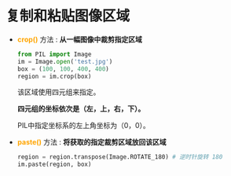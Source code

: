# 复制和粘贴图像区域

- **<font color="orange">crop()</font>** 方法 : **从一幅图像中裁剪指定区域**

  ```python
  from PIL import Image
  im = Image.open('test.jpg')
  box = (100, 100, 400, 400)
  region = im.crop(box)
  ```

  

  该区域使用四元组来指定。

  **四元组的坐标依次是（左，上，右，下）。**

  PIL中指定坐标系的左上角坐标为（0，0）。

- **<font color="orange">paste()</font>** 方法 : **将获取的指定裁剪区域放回该区域**

  ```python
  region = region.transpose(Image.ROTATE_180) # 逆时针旋转 180
  im.paste(region, box)
  ```

  